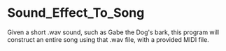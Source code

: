 # Sound_Effect_To_Song
Given a short .wav sound, such as Gabe the Dog's bark, this program will construct an entire song using that .wav file, with a provided MIDI file.

